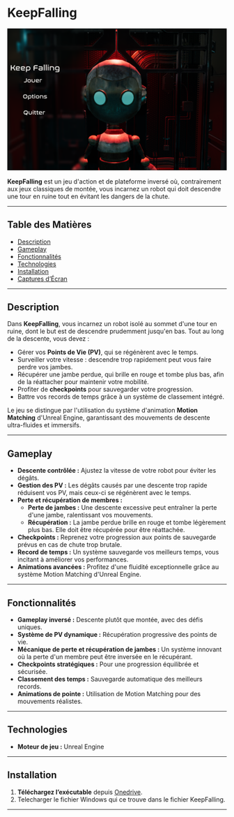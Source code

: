 # KeepFalling

![Bannière du jeu](/Image/KeepFalling_screen.png)

**KeepFalling** est un jeu d'action et de plateforme inversé où, contrairement aux jeux classiques de montée, vous incarnez un robot qui doit descendre une tour en ruine tout en évitant les dangers de la chute.

---

## Table des Matières

- [Description](#description)
- [Gameplay](#gameplay)
- [Fonctionnalités](#fonctionnalités)
- [Technologies](#technologies)
- [Installation](#installation)
- [Captures d’Écran](#captures-décran)

---

## Description

Dans **KeepFalling**, vous incarnez un robot isolé au sommet d'une tour en ruine, dont le but est de descendre prudemment jusqu'en bas. Tout au long de la descente, vous devez :

- Gérer vos **Points de Vie (PV)**, qui se régénèrent avec le temps.
- Surveiller votre vitesse : descendre trop rapidement peut vous faire perdre vos jambes.
- Récupérer une jambe perdue, qui brille en rouge et tombe plus bas, afin de la réattacher pour maintenir votre mobilité.
- Profiter de **checkpoints** pour sauvegarder votre progression.
- Battre vos records de temps grâce à un système de classement intégré.

Le jeu se distingue par l'utilisation du système d'animation **Motion Matching** d'Unreal Engine, garantissant des mouvements de descente ultra-fluides et immersifs.

---

## Gameplay

- **Descente contrôlée :** Ajustez la vitesse de votre robot pour éviter les dégâts.
- **Gestion des PV :** Les dégâts causés par une descente trop rapide réduisent vos PV, mais ceux-ci se régénèrent avec le temps.
- **Perte et récupération de membres :**  
  - **Perte de jambes :** Une descente excessive peut entraîner la perte d'une jambe, ralentissant vos mouvements.
  - **Récupération :** La jambe perdue brille en rouge et tombe légèrement plus bas. Elle doit être récupérée pour être réattachée.
- **Checkpoints :** Reprenez votre progression aux points de sauvegarde prévus en cas de chute trop brutale.
- **Record de temps :** Un système sauvegarde vos meilleurs temps, vous incitant à améliorer vos performances.
- **Animations avancées :** Profitez d'une fluidité exceptionnelle grâce au système Motion Matching d'Unreal Engine.

---

## Fonctionnalités

- **Gameplay inversé :** Descente plutôt que montée, avec des défis uniques.
- **Système de PV dynamique :** Récupération progressive des points de vie.
- **Mécanique de perte et récupération de jambes :** Un système innovant où la perte d'un membre peut être inversée en le récupérant.
- **Checkpoints stratégiques :** Pour une progression équilibrée et sécurisée.
- **Classement des temps :** Sauvegarde automatique des meilleurs records.
- **Animations de pointe :** Utilisation de Motion Matching pour des mouvements réalistes.

---

## Technologies

- **Moteur de jeu :** Unreal Engine

---

## Installation

1. **Téléchargez l’exécutable** depuis [Onedrive](https://epitechfr-my.sharepoint.com/:f:/g/personal/adam_mellakh_epitech_eu/Es_-croqNgRPkn6Xw-ziGr4Bv6bOcbEB4TDXPEW-Gf1WeA?e=QrZsJ1).
2. Telecharger le fichier Windows qui ce trouve dans le fichier KeepFalling.

---